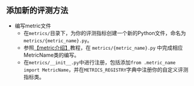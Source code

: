 ## 添加新的评测方法


- 编写metric文件
  - 在`metrics/`目录下，为你的评测指标创建一个新的Python文件，命名为`metrics/{metric_name}.py`。
  - 参照[【metric介绍】](../configuration_file/metric.md)教程，在 `metrics/{metric_name}.py` 中完成相应MetricName类的编写。
  - 在`metrics/__init__.py`中进行注册，包括添加`from .metric_name import MetricName`，并在`METRICS_REGISTRY`字典中注册你的自定义评测指标类。